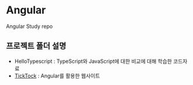 # Angular
Angular Study repo

## 프로젝트 폴더 설명
- HelloTypescript : TypeScript와 JavaScript에 대한 비교에 대해 학습한 코드자료
- [TickTock](https://github.com/2Min0r/Angular/blob/master/TickTock/TICKTOCK.md) : Angular를 활용한 웹사이트

